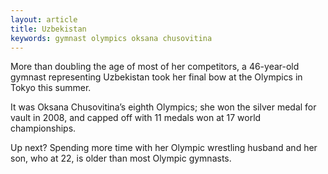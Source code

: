 ```yaml
---
layout: article
title: Uzbekistan
keywords: gymnast olympics oksana chusovitina
---
```


More than doubling the age of most of her competitors, a 46-year-old gymnast representing Uzbekistan took her final bow at the Olympics in Tokyo this summer.

It was Oksana Chusovitina’s eighth Olympics; she won the silver medal for vault in 2008, and capped off with 11 medals won at 17 world championships.

Up next? Spending more time with her Olympic wrestling husband and her son, who at 22, is older than most Olympic gymnasts.
